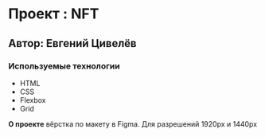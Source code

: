 # Проект : NFT

## Автор: Евгений Цивелёв
### Используемые технологии
* HTML
* CSS
* Flexbox
* Grid

**О проекте**
вёрстка по макету в Figma. Для разрешений 1920px и 1440px 

